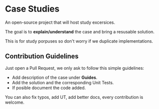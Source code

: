 # Case Studies

An open-source project that will host study excersices.

The goal is to **explain/understand** the case and bring a resusable solution.

This is for study porpuses so don't worry if we duplicate implementations.

## Contribution Guidelines
Just open a Pull Request, we only ask to follow this simple guidelines:

* Add description of the case under **Guides**.
* Add the solution and the corresponding Unit Tests.
* If posible document the code added. 

You can also fix typos, add UT, add better docs, every contribution is welcome.
